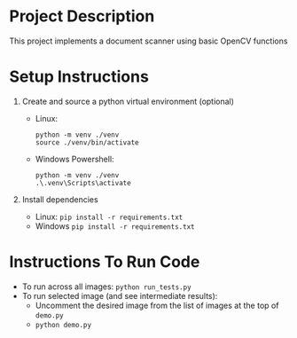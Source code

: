 # Project Description

This project implements a document scanner using basic OpenCV functions

# Setup Instructions

1. Create and source a python virtual environment (optional)
    - Linux: 
      ```
      python -m venv ./venv
      source ./venv/bin/activate
      ```
    - Windows Powershell:
      ```
      python -m venv ./venv
      .\.venv\Scripts\activate
      ```
      
2. Install dependencies
    - Linux: `pip install -r requirements.txt`
    - Windows `pip install -r requirements.txt`

# Instructions To Run Code
- To run across all images: `python run_tests.py`
- To run selected image (and see intermediate results):
    - Uncomment the desired image from the list of images at the top of `demo.py`
    - `python demo.py`
